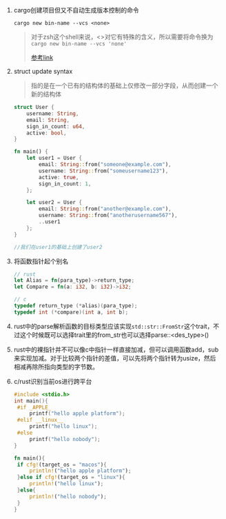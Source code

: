 1. cargo创建项目但又不自动生成版本控制的命令

   ```cargo new bin-name --vcs <none>```

   > 对于zsh这个shell来说，<>对它有特殊的含义，所以需要将命令换为```cargo new bin-name --vcs 'none'```
   >
   > [参考link](https://stackoverflow.com/questions/22278748/zsh-parse-error-near-n-when-adding-aws-keys-as-environment-variables)

2. struct update syntax

   > 指的是在一个已有的结构体的基础上仅修改一部分字段，从而创建一个新的结构体

   ```rust
   struct User {
       username: String,
       email: String,
       sign_in_count: u64,
       active: bool,
   }
   
   fn main() {
       let user1 = User {
           email: String::from("someone@example.com"),
           username: String::from("someusername123"),
           active: true,
           sign_in_count: 1,
       };
   
       let user2 = User {
           email: String::from("another@example.com"),
           username: String::from("anotherusername567"),
           ..user1
       };
   }
   
   //我们在user1的基础上创建了user2
   ```


3. 将函数指针起个别名

   ```rust
   // rust
   let Alias = fn(para_type)->return_type;
   let Compare = fn(a: i32, b: i32)->i32;
   ```

   ```c
   // c
   typedef return_type (*alias)(para_type);
   typedef int (*compare)(int a, int b);
   ```

4.  rust中的parse解析函数的目标类型应该实现```std::str::FromStr```这个trait，不过这个时候既可以选择trait里的from_str也可以选择parse::<des_type>()

5. rust中的裸指针并不可以像c中指针一样直接加减，但可以调用函数add，sub来实现加减。对于比较两个指针的差值，可以先将两个指针转为usize，然后相减再除所指向类型的字节数。

6. c/rust识别当前os进行跨平台

   ```c
   #include <stdio.h>
   int main(){
   	#if _APPLE_ 
   		printf("hello apple platform");
   	#elif __linux__
   		printf("hello linux");
   	#else
   		printf("hello nobody");
   }
   ```

   ```rust
   fn main(){
   	if cfg!(target_os = "macos"){
   		println!("hello apple platform");
   	}else if cfg!(target_os = "linux"){
   		println!("hello linux");
   	}else{
   		println!("hello nobody");
   	}
   }
   ```

   
